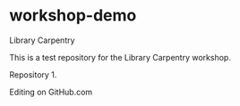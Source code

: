 # workshop-demo
 Library Carpentry


This is a test repository for the Library Carpentry workshop.

Repository 1.

Editing on GitHub.com
